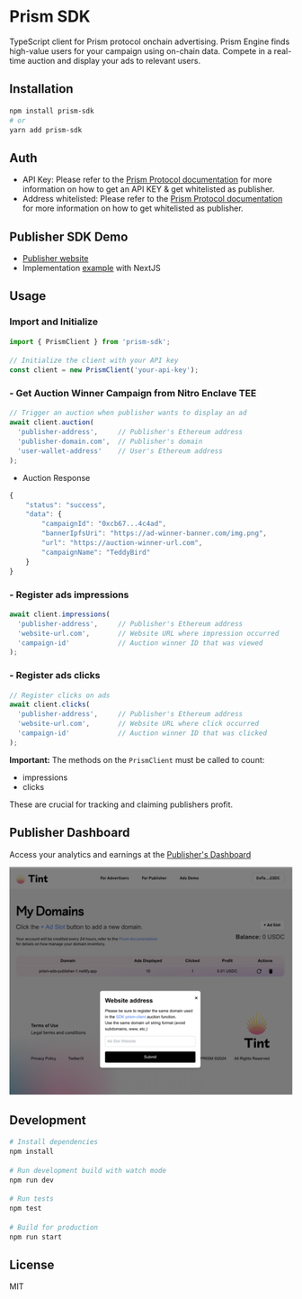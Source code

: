 # Prism SDK

TypeScript client for Prism protocol onchain advertising. Prism Engine finds high-value users for your campaign using on-chain data. Compete in a real-time auction and display your ads to relevant users.

## Installation

```bash
npm install prism-sdk
# or
yarn add prism-sdk
```

## Auth

- API Key: Please refer to the [Prism Protocol documentation](https://github.com/PrismAgents/documentation/wiki/TINT-Home) for more information on how to get an API KEY & get whitelisted as publisher.
- Address whitelisted: Please refer to the [Prism Protocol documentation](https://github.com/PrismAgents/documentation/wiki/TINT-Home) for more information on how to get whitelisted as publisher.

## Publisher SDK Demo

- [Publisher website](https://prism-ads-publisher-1.netlify.app/)
- Implementation [example](https://github.com/PrismAgents/advertising-sdk-publisher-demo/blob/main/src/pages/api/route.ts) with NextJS

## Usage

### Import and Initialize

```typescript
import { PrismClient } from 'prism-sdk';

// Initialize the client with your API key
const client = new PrismClient('your-api-key');
```

### - Get Auction Winner Campaign from Nitro Enclave TEE

```typescript
// Trigger an auction when publisher wants to display an ad
await client.auction(
  'publisher-address',     // Publisher's Ethereum address
  'publisher-domain.com',  // Publisher's domain
  'user-wallet-address'    // User's Ethereum address
);
```
- Auction Response
```typescript
{
    "status": "success",
    "data": {
        "campaignId": "0xcb67...4c4ad",
        "bannerIpfsUri": "https://ad-winner-banner.com/img.png",
        "url": "https://auction-winner-url.com",
        "campaignName": "TeddyBird"
    }
}
```


### - Register ads impressions

```typescript
await client.impressions(
  'publisher-address',     // Publisher's Ethereum address
  'website-url.com',       // Website URL where impression occurred
  'campaign-id'            // Auction winner ID that was viewed
);
```

### - Register ads clicks

```typescript
// Register clicks on ads
await client.clicks(
  'publisher-address',     // Publisher's Ethereum address
  'website-url.com',       // Website URL where click occurred
  'campaign-id'            // Auction winner ID that was clicked
);
```



**Important:** The methods on the `PrismClient` must be called to count:
- impressions
- clicks
 
 These are crucial for tracking and claiming publishers profit.

## Publisher Dashboard

Access your analytics and earnings at the [Publisher's Dashboard](https://tint.prismprotocol.xyz/dashboard/publisher)

![Dashboard](./src/img/my-domains.png)

## Development

```bash
# Install dependencies
npm install

# Run development build with watch mode
npm run dev

# Run tests
npm test

# Build for production
npm run start
```

## License

MIT